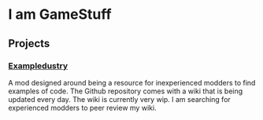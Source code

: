 # I am GameStuff
## Projects
### [Exampledustry](https://github.com/game-stuff-official/exampledustry)
A mod designed around being a resource for inexperienced modders to find examples of code.
The Github repository comes with a wiki that is being updated every day. The wiki is currently very wip. I am searching for experienced modders to peer review my wiki.

<!--
**game-stuff-official/game-stuff-official** is a ✨ _special_ ✨ repository because its `README.md` (this file) appears on your GitHub profile.

Here are some ideas to get you started:

- 🔭 I’m currently working on ...
- 🌱 I’m currently learning ...
- 👯 I’m looking to collaborate on ...
- 🤔 I’m looking for help with ...
- 💬 Ask me about ...
- 📫 How to reach me: ...
- 😄 Pronouns: ...
- ⚡ Fun fact: ...
-->
